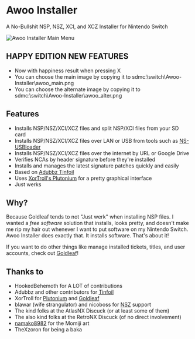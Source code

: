 # Awoo Installer
A No-Bullshit NSP, NSZ, XCI, and XCZ Installer for Nintendo Switch

![Awoo Installer Main Menu](https://i.imgur.com/q5Qff0R.jpg)

## HAPPY EDITION NEW FEATURES
- Now with happiness result when pressing X
- You can choose the main image by copying it to sdmc:\switch\Awoo-Installer\awoo_main.png
- You can choose the alternate image by copying it to sdmc:\switch\Awoo-Installer\awoo_alter.png

## Features
- Installs NSP/NSZ/XCI/XCZ files and split NSP/XCI files from your SD card
- Installs NSP/NSZ/XCI/XCZ files over LAN or USB from tools such as [NS-USBloader](https://github.com/developersu/ns-usbloader)
- Installs NSP/NSZ/XCI/XCZ files over the internet by URL or Google Drive
- Verifies NCAs by header signature before they're installed
- Installs and manages the latest signature patches quickly and easily
- Based on [Adubbz Tinfoil](https://github.com/Adubbz/Tinfoil)
- Uses [XorTroll's Plutonium](https://github.com/XorTroll/Plutonium) for a pretty graphical interface
- Just werks

## Why?
Because Goldleaf tends to not "Just werk" when installing NSP files. I wanted a *free software* solution that installs, looks pretty, and doesn't make me rip my hair out whenever I want to put software on my Nintendo Switch. Awoo Installer does exactly that. It installs software. That's about it!

If you want to do other things like manage installed tickets, titles, and user accounts, check out [Goldleaf](https://github.com/XorTroll/Goldleaf)!

## Thanks to
- HookedBehemoth for A LOT of contributions
- Adubbz and other contributors for [Tinfoil](https://github.com/Adubbz/Tinfoil)
- XorTroll for [Plutonium](https://github.com/XorTroll/Plutonium) and [Goldleaf](https://github.com/XorTroll/Goldleaf)
- blawar (wife strangulator) and nicoboss for [NSZ](https://github.com/nicoboss/nsz) support
- The kind folks at the AtlasNX Discuck (or at least some of them)
- The also kind folks at the RetroNX Discuck (of no direct involvement)
- [namako8982](https://www.pixiv.net/member.php?id=14235616) for the Momiji art
- TheXzoron for being a baka
